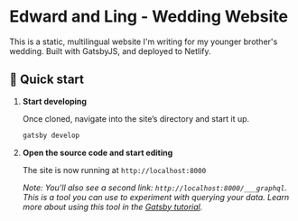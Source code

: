 # Edward and Ling - Wedding Website

This is a static, multilingual website I'm writing for my younger brother's wedding. Built with GatsbyJS, and deployed to Netlify.

## 🚀 Quick start

1.  **Start developing**

    Once cloned, navigate into the site’s directory and start it up.

    ```sh
    gatsby develop
    ```

1.  **Open the source code and start editing**

    The site is now running at `http://localhost:8000`

    _Note: You'll also see a second link: _`http://localhost:8000/___graphql`_. This is a tool you can use to experiment with querying your data. Learn more about using this tool in the [Gatsby tutorial](https://www.gatsbyjs.org/tutorial/part-five/#introducing-graphiql)._
